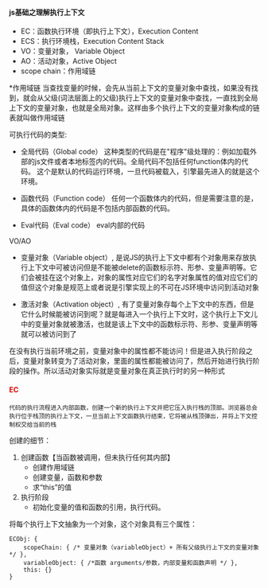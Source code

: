 #### js基础之理解执行上下文

* EC：函数执行环境（即执行上下文），Execution Content
* ECS：执行环境栈，Execution Content Stack
* VO：变量对象， Variable Object
* AO：活动对象，Active Object
* scope chain：作用域链

*作用域链
当查找变量的时候，会先从当前上下文的变量对象中查找，如果没有找到，就会从父级(词法层面上的父级)执行上下文的变量对象中查找，一直找到全局上下文的变量对象，也就是全局对象。这样由多个执行上下文的变量对象构成的链表就叫做作用域链

可执行代码的类型:

* 全局代码（Global code）
这种类型的代码是在"程序"级处理的：例如加载外部的js文件或者本地<script></script>标签内的代码。全局代码不包括任何function体内的代码。 这个是默认的代码运行环境，一旦代码被载入，引擎最先进入的就是这个环境。

* 函数代码（Function code）
任何一个函数体内的代码，但是需要注意的是，具体的函数体内的代码是不包括内部函数的代码。

* Eval代码（Eval code）
eval内部的代码

VO/AO

* 变量对象（Variable object）, 是说JS的执行上下文中都有个对象用来存放执行上下文中可被访问但是不能被delete的函数标示符、形参、变量声明等。它们会被挂在这个对象上，对象的属性对应它们的名字对象属性的值对应它们的值但这个对象是规范上或者说是引擎实现上的不可在JS环境中访问到活动对象

* 激活对象（Activation object）, 有了变量对象存每个上下文中的东西，但是它什么时候能被访问到呢？就是每进入一个执行上下文时，这个执行上下文儿中的变量对象就被激活，也就是该上下文中的函数标示符、形参、变量声明等就可以被访问到了

在没有执行当前环境之前，变量对象中的属性都不能访问！但是进入执行阶段之后，变量对象转变为了活动对象，里面的属性都能被访问了，然后开始进行执行阶段的操作。所以活动对象实际就是变量对象在真正执行时的另一种形式


#### <font color="#dd0000">EC</font>

```
代码的执行流程进入内部函数，创建一个新的执行上下文并把它压入执行栈的顶部。浏览器总会执行位于栈顶的执行上下文，一旦当前上下文函数执行结束，它将被从栈顶弹出，并将上下文控制权交给当前的栈
```

创建的细节：

1. 创建函数【当函数被调用，但未执行任何其内部】
	* 创建作用域链
	* 创建变量，函数和参数
	* 求“this”的值
2. 执行阶段
	* 初始化变量的值和函数的引用，执行代码。

将每个执行上下文抽象为一个对象，这个对象具有三个属性：
```
ECObj: {
    scopeChain: { /* 变量对象（variableObject）+ 所有父级执行上下文的变量对象*/ }, 
    variableObject: { /*函数 arguments/参数，内部变量和函数声明 */ }, 
    this: {} 
}
```
